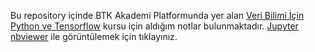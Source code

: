 Bu repository içinde BTK Akademi Platformunda yer alan [Veri Bilimi İçin Python ve Tensorflow](https://www.btkakademi.gov.tr/portal/course/veri-bilimi-icin-python-ve-tensorflow-11705#!/about)
kursu için aldığım notlar bulunmaktadır.
[Jupyter nbviewer](https://nbviewer.jupyter.org/github/FurkanDursunn/Jupyter-Notebook-My-Python-Notes/tree/main/Veri_Bilimi_icin_Python_ve_Tensorflow_BTK_Akademi/) ile görüntülemek için tıklayınız.
